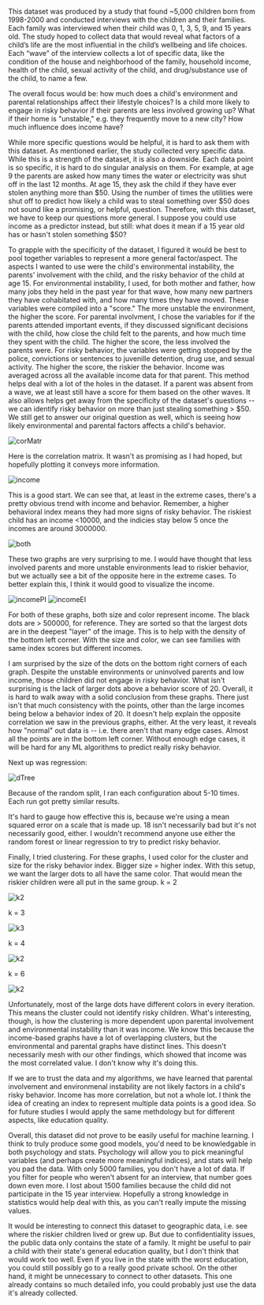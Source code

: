This dataset was produced by a study that found ~5,000 children born from 1998-2000 and conducted interviews with the children and their families. Each family was interviewed when their child was 0, 1, 3, 5, 9, and 15 years old. The study hoped to collect data that would reveal what factors of a child’s life are the most influential in the child’s wellbeing and life choices. Each “wave” of the interview collects a lot of specific data, like the condition of the house and neighborhood of the family, household income, health of the child, sexual activity of the child, and drug/substance use of the child, to name a few. 

The overall focus would be: how much does a child's environment and parental relationships affect their lifestyle choices? Is a child more likely to engage in risky behavior if their parents are less involved growing up? What if their home is "unstable," e.g. they frequently move to a new city? How much influence does income have? 

While more specific questions would be helpful, it is hard to ask them with this dataset. As mentioned earlier, the study collected very specific data. While this is a strength of the dataset, it is also a downside. Each data point is so specific, it is hard to do singular analysis on them. For example, at age 9 the parents are asked how many times the water or electricity was shut off in the last 12 months. At age 15, they ask the child if they have ever stolen anything more than $50. Using the number of times the utilities were shut off to predict how likely a child was to steal something over $50 does not sound like a promising, or helpful, question. Therefore, with this dataset, we have to keep our questions more general. I suppose you could use income as a predictor instead, but still: what does it mean if a 15 year old has or hasn't stolen something $50?

To grapple with the specificity of the dataset, I figured it would be best to pool together variables to represent a more general factor/aspect. The aspects I wanted to use were the child's environmental instability, the parents' involvement with the child, and the risky behavior of the child at age 15. For environmental instability, I used, for both mother and father, how many jobs they held in the past year for that wave, how many new partners they have cohabitated with, and how many times they have moved. These variables were compiled into a "score." The more unstable the environment, the higher the score. For parental involvment, I chose the variables for if the parents attended important events, if they discussed significant decisions with the child, how close the child felt to the parents, and how much time they spent with the child. The higher the score, the less involved the parents were. For risky behavior, the variables were getting stopped by the police, convictions or sentences to juvenille detention, drug use, and sexual activity. The higher the score, the riskier the behavior. Income was averaged across all the available income data for that parent. This method helps deal with a lot of the holes in the dataset. If a parent was absent from a wave, we at least still have a score for them based on the other waves. It also allows helps get away from the specificity of the dataset's questions -- we can identify risky behavior on more than just stealing something > $50. We still get to answer our original question as well, which is seeing how likely environmental and parental factors affects a child's behavior. 

![corMatr](src/main/scala/finalproject/corrMatr.png)

Here is the correlation matrix. It wasn't as promising as I had hoped, but hopefully plotting it conveys more information. 

![income](src/main/scala/finalproject/keepIncome.png) 

This is a good start. We can see that, at least in the extreme cases, there's a pretty obvious trend with income and behavior. Remember, a higher behavioral index means they had more signs of risky behavior. The riskiest child has an income <10000, and the indicies stay below 5 once the incomes are around 3000000. 

![both](src/main/scala/finalproject/both.png)

These two graphs are very surprising to me. I would have thought that less involved parents and more unstable environments lead to riskier behavior, but we actually see a bit of the opposite here in the extreme cases. To better explain this, I think it would good to visualize the income.

![incomePI](src/main/scala/finalproject/incomePI.png)
![incomeEI](src/main/scala/finalproject/invomeEI.png)

For both of these graphs, both size and color represent income. The black dots are > 500000, for reference. They are sorted so that the largest dots are in the deepest "layer" of the image. This is to help with the density of the bottom left corner. With the size and color, we can see families with same index scores but different incomes. 

I am surprised by the size of the dots on the bottom right corners of each graph. Despite the unstable environments or uninvolved parents and low income, those children did not engage in risky behavior. What isn't surprising is the lack of larger dots above a behavior score of 20. Overall, it is hard to walk away with a solid conclusion from these graphs. There just isn't that much consistency with the points, other than the large incomes being below a behavior index of 20. It doesn't help explain the opposite correlation we saw in the previous graphs, either. At the very least, it reveals how "normal" out data is -- i.e. there aren't that many edge cases. Almost all the points are in the bottom left corner. Without enough edge cases, it will be hard for any ML algorithms to predict really risky behavior. 

Next up was regression: 

![dTree](src/main/scala/finalproject/dTree.png) 

Because of the random split, I ran each configuration about 5-10 times. Each run got pretty similar results. 

It's hard to gauge how effective this is, because we're using a mean squared error on a scale that is made up. 18 isn't necessarily bad but it's not necessarily good, either. I wouldn't recommend anyone use either the random forest or linear regression to try to predict risky behavior. 

Finally, I tried clustering. For these graphs, I used color for the cluster and size for the risky behavior index. Bigger size = higher index. With this setup, we want the larger dots to all have the same color. That would mean the riskier children were all put in the same group. 
k = 2

![k2](src/main/scala/finalproject/k2.png) 

k = 3

![k3](src/main/scala/finalproject/k3.png) 

k = 4

![k2](src/main/scala/finalproject/k4Dual.png) 

k = 6

![k2](src/main/scala/finalproject/k6Dual.png) 

Unfortunately, most of the large dots have different colors in every iteration. This means the cluster could not identify risky children. What's interesting, though, is how the clustering is more dependent upon parental involvement and environmental instability than it was income. We know this because the income-based graphs have a lot of overlapping clusters, but the environmental and parental graphs have distinct lines. This doesn't necessarily mesh with our other findings, which showed that income was the most correlated value. I don't know why it's doing this.

If we are to trust the data and my algorithms, we have learned that parental involvement and environmenal instability are not likely factors in a child's risky behavior. Income has more correlation, but not a whole lot. I think the idea of creating an index to represent multiple data points is a good idea. So for future studies I would apply the same methdology but for different aspects, like education quality. 

Overall, this dataset did not prove to be easily useful for machine learning. I think to truly produce some good models, you'd need to be knowledgable in both psychology and stats. Psychology will allow you to pick meaningful variables (and perhaps create more meaningful indices), and stats will help you pad the data. With only 5000 families, you don't have a lot of data. If you filter for people who weren't absent for an interview, that number goes down even more. I lost about 1500 families because the child did not participate in the 15 year interview. Hopefully a strong knowledge in statistics would help deal with this, as you can't really impute the missing values.  

It would be interesting to connect this dataset to geographic data, i.e. see where the riskier children lived or grew up. But due to confidentiality issues, the public data only contains the state of a family. It might be useful to pair a child with their state's general education quality, but I don't think that would work too well. Even if you live in the state with the worst education, you could still possibly go to a really good private school. On the other hand, it might be unnecessary to connect to other datasets. This one already contains so much detailed info, you could probably just use the data it's already collected. 